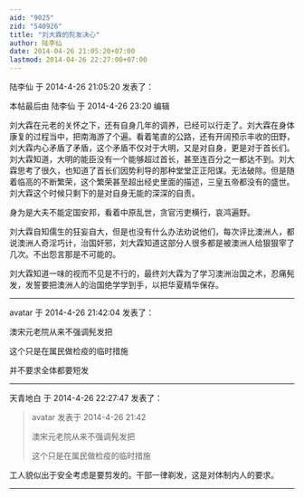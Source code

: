 ```yaml
---
aid: "9025"
zid: "540926"
title: "刘大霖的髡发决心"
author: 陆李仙
date: 2014-04-26 21:05:20+07:00
lastmod: 2014-04-26 22:27:00+07:00
---
```


陆李仙 于 2014-4-26 21:05:20 发表了：

本帖最后由 陆李仙 于 2014-4-26 23:20 编辑

刘大霖在元老的关怀之下，还有自身几年的调养，已经可以行走了。刘大霖在身体康复的过程当中，把南海游了个遍。看着笔直的公路，还有开阔预示丰收的田野，刘大霖内心矛盾了矛盾，这个矛盾不仅对于大明，又是对自身，更是对于首长们。刘大霖知道，大明的能臣没有一个能够超过首长，甚至连百分之一都达不到。刘大霖思考了很久，也知道了首长们因势利导的那种堂堂正正阳谋。无法破除。但是随着临高的不断繁荣，这个繁荣甚至超出经史里面的描述，三皇五帝都没有的盛世。刘大霖这个时候只剩下的是对自身无能的深深的自责。

身为是大夫不能定国安邦，看着中原乱世，贪官污吏横行，哀鸿遍野。

刘大霖自知儒生的狂妄自大，但是也没有什么办法劝说他们，每次评比澳洲人，都说澳洲人奇淫巧计，治国奸邪，刘大霖知道这部分人很多都是被澳洲人给狠狠宰了几次。不出怨言那是不可能的。

刘大霖知道一味的视而不见是不行的，最终刘大霖为了学习澳洲治国之术，忍痛髡发，发誓要把澳洲人的治国绝学学到手，以把华夏精华保存。

---

avatar 于 2014-4-26 21:42:04 发表了：

澳宋元老院从来不强调髡发把

这个只是在属民做检疫的临时措施

并不要求全体都要短发

---

天青地白 于 2014-4-26 22:27:47 发表了：

> avatar 发表于 2014-4-26 21:42
>
> 澳宋元老院从来不强调髡发把
>
> 这个只是在属民做检疫的临时措施

工人貌似出于安全考虑是要剪发的。干部一律剃发，这是对体制内人的要求。

---
